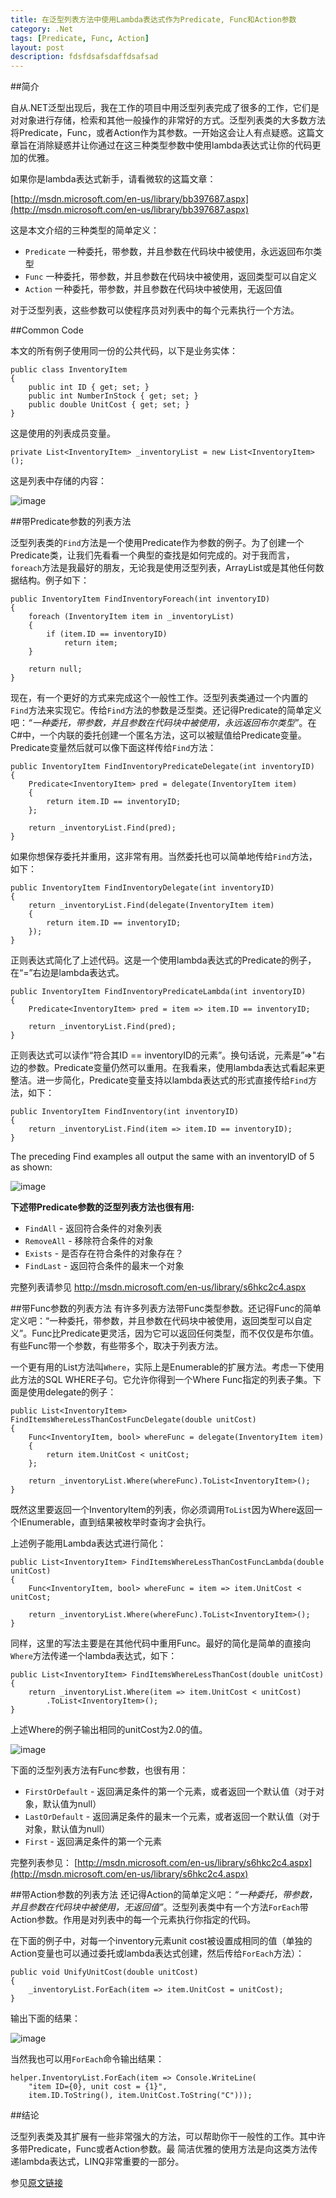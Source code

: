 ```yaml
---
title: 在泛型列表方法中使用Lambda表达式作为Predicate, Func和Action参数
category: .Net
tags: [Predicate, Func, Action]
layout: post
description: fdsfdsafsdaffdsafsad
---
```



##简介

自从.NET泛型出现后，我在工作的项目中用泛型列表完成了很多的工作，它们是对对象进行存储，检索和其他一般操作的非常好的方式。泛型列表类的大多数方法将Predicate，Func，或者Action作为其参数。一开始这会让人有点疑惑。这篇文章旨在消除疑惑并让你通过在这三种类型参数中使用lambda表达式让你的代码更加的优雅。

如果你是lambda表达式新手，请看微软的这篇文章：
 
[http://msdn.microsoft.com/en-us/library/bb397687.aspx](http://msdn.microsoft.com/en-us/library/bb397687.aspx)


这是本文介绍的三种类型的简单定义：

* `Predicate` 一种委托，带参数，并且参数在代码块中被使用，永远返回布尔类型
* `Func`      一种委托，带参数，并且参数在代码块中被使用，返回类型可以自定义
* `Action`    一种委托，带参数，并且参数在代码块中被使用，无返回值

对于泛型列表，这些参数可以使程序员对列表中的每个元素执行一个方法。


##Common Code

本文的所有例子使用同一份的公共代码，以下是业务实体：

    public class InventoryItem
    {
        public int ID { get; set; }
        public int NumberInStock { get; set; }
        public double UnitCost { get; set; }
    }

这是使用的列表成员变量。

    private List<InventoryItem> _inventoryList = new List<InventoryItem>();


这是列表中存储的内容：

![image](http://www.intertech.com/PostingImages/4e517060d216_1260F/Contents.png)


##带Predicate参数的列表方法

泛型列表类的`Find`方法是一个使用Predicate作为参数的例子。为了创建一个Predicate类，让我们先看看一个典型的查找是如何完成的。对于我而言，`foreach`方法是我最好的朋友，无论我是使用泛型列表，ArrayList或是其他任何数据结构。例子如下：

    public InventoryItem FindInventoryForeach(int inventoryID)
    {
        foreach (InventoryItem item in _inventoryList)
        {
            if (item.ID == inventoryID)
                return item;
        }

        return null;
    }


现在，有一个更好的方式来完成这个一般性工作。泛型列表类通过一个内置的`Find`方法来实现它。传给`Find`方法的参数是泛型类。还记得Predicate的简单定义吧：*“一种委托，带参数，并且参数在代码块中被使用，永远返回布尔类型”*。在C#中，一个内联的委托创建一个匿名方法，这可以被赋值给Predicate变量。Predicate变量然后就可以像下面这样传给`Find`方法：

    public InventoryItem FindInventoryPredicateDelegate(int inventoryID)
    {
        Predicate<InventoryItem> pred = delegate(InventoryItem item)
        {
            return item.ID == inventoryID;
        };

        return _inventoryList.Find(pred);
    }

如果你想保存委托并重用，这非常有用。当然委托也可以简单地传给`Find`方法，如下：

    public InventoryItem FindInventoryDelegate(int inventoryID)
    {
        return _inventoryList.Find(delegate(InventoryItem item)
        {
            return item.ID == inventoryID;
        });
    }

正则表达式简化了上述代码。这是一个使用lambda表达式的Predicate的例子，在“=”右边是lambda表达式。

    public InventoryItem FindInventoryPredicateLambda(int inventoryID)
    {
        Predicate<InventoryItem> pred = item => item.ID == inventoryID;

        return _inventoryList.Find(pred);
    }

正则表达式可以读作“符合其ID == inventoryID的元素”。换句话说，元素是”=>"右边的参数。Predicate变量仍然可以重用。在我看来，使用lambda表达式看起来更整洁。进一步简化，Predicate变量支持以lambda表达式的形式直接传给`Find`方法，如下：

    public InventoryItem FindInventory(int inventoryID)
    {
        return _inventoryList.Find(item => item.ID == inventoryID);
    }

The preceding Find examples all output the same with an inventoryID of 5 as shown:

![image](http://www.intertech.com/PostingImages/4e517060d216_1260F/FindOutput.png)

**下述带Predicate参数的泛型列表方法也很有用:**

* `FindAll` - 返回符合条件的对象列表
* `RemoveAll` - 移除符合条件的对象
* `Exists` - 是否存在符合条件的对象存在？
* `FindLast` - 返回符合条件的最末一个对象

完整列表请参见 [http://msdn.microsoft.com/en-us/library/s6hkc2c4.aspx ](http://msdn.microsoft.com/en-us/library/s6hkc2c4.aspx)

##带Func参数的列表方法
有许多列表方法带Func类型参数。还记得Func的简单定义吧：“一种委托，带参数，并且参数在代码块中被使用，返回类型可以自定义”。Func比Predicate更灵活，因为它可以返回任何类型，而不仅仅是布尔值。有些Func带一个参数，有些带多个，取决于列表方法。

一个更有用的List方法叫`Where`，实际上是Enumerable的扩展方法。考虑一下使用此方法的SQL WHERE子句。它允许你得到一个Where Func指定的列表子集。下面是使用delegate的例子：

    public List<InventoryItem> FindItemsWhereLessThanCostFuncDelegate(double unitCost)
    {
        Func<InventoryItem, bool> whereFunc = delegate(InventoryItem item)
        {
            return item.UnitCost < unitCost;
        };

        return _inventoryList.Where(whereFunc).ToList<InventoryItem>();
    }

既然这里要返回一个InventoryItem的列表，你必须调用`ToList`因为Where返回一个IEnumerable，直到结果被枚举时查询才会执行。

上述例子能用Lambda表达式进行简化：

    public List<InventoryItem> FindItemsWhereLessThanCostFuncLambda(double unitCost)
    {
        Func<InventoryItem, bool> whereFunc = item => item.UnitCost < unitCost;

        return _inventoryList.Where(whereFunc).ToList<InventoryItem>();
    }

同样，这里的写法主要是在其他代码中重用Func。最好的简化是简单的直接向`Where`方法传递一个lambda表达式，如下：

    public List<InventoryItem> FindItemsWhereLessThanCost(double unitCost)
    {
        return _inventoryList.Where(item => item.UnitCost < unitCost)
            .ToList<InventoryItem>();
    }

上述Where的例子输出相同的unitCost为2.0的值。

![image](http://www.intertech.com/PostingImages/4e517060d216_1260F/WhereOutput.png)

下面的泛型列表方法有Func参数，也很有用：

* `FirstOrDefault` - 返回满足条件的第一个元素，或者返回一个默认值（对于对象，默认值为null）
* `LastOrDefault` - 返回满足条件的最末一个元素，或者返回一个默认值（对于对象，默认值为null）
* `First` - 返回满足条件的第一个元素

完整列表参见： [http://msdn.microsoft.com/en-us/library/s6hkc2c4.aspx](http://msdn.microsoft.com/en-us/library/s6hkc2c4.aspx) 

##带Action参数的列表方法
还记得Action的简单定义吧：*“一种委托，带参数，并且参数在代码块中被使用，无返回值”*。泛型列表类中有一个方法`ForEach`带Action参数。作用是对列表中的每一个元素执行你指定的代码。

在下面的例子中，对每一个inventory元素unit cost被设置成相同的值（单独的Action变量也可以通过委托或lambda表达式创建，然后传给`ForEach`方法）：

    public void UnifyUnitCost(double unitCost)
    {
        _inventoryList.ForEach(item => item.UnitCost = unitCost);
    }

输出下面的结果：

![image](http://www.intertech.com/PostingImages/4e517060d216_1260F/WhereOutput.png)

当然我也可以用`ForEach`命令输出结果：

    helper.InventoryList.ForEach(item => Console.WriteLine(
        "item ID={0}, unit cost = {1}",
        item.ID.ToString(), item.UnitCost.ToString("C")));

##结论

泛型列表类及其扩展有一些非常强大的方法，可以帮助你干一般性的工作。其中许多带Predicate，Func或者Action参数。最
简洁优雅的使用方法是向这类方法传递lambda表达式，LINQ非常重要的一部分。



参见[原文链接]

[原文链接]: http://www.intertech.com/Blog/Post/Using-Lambda-Expressions-for-Predicate-Func-and-Action-Arguments-in-Generic-List-Methods.aspx